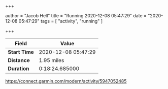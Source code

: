 +++

author = "Jacob Hell"
title = "Running 2020-12-08 05:47:29"
date = "2020-12-08 05:47:29"
tags = [
    "activity", "running"
]

+++

<!--more-->

|Field  |Value  |
|--- | --- |
|**Start Time**|2020-12-08 05:47:29|
|**Distance**|1.95 miles|
|**Duration**|0:18:24.685000|

https://connect.garmin.com/modern/activity/5947052485